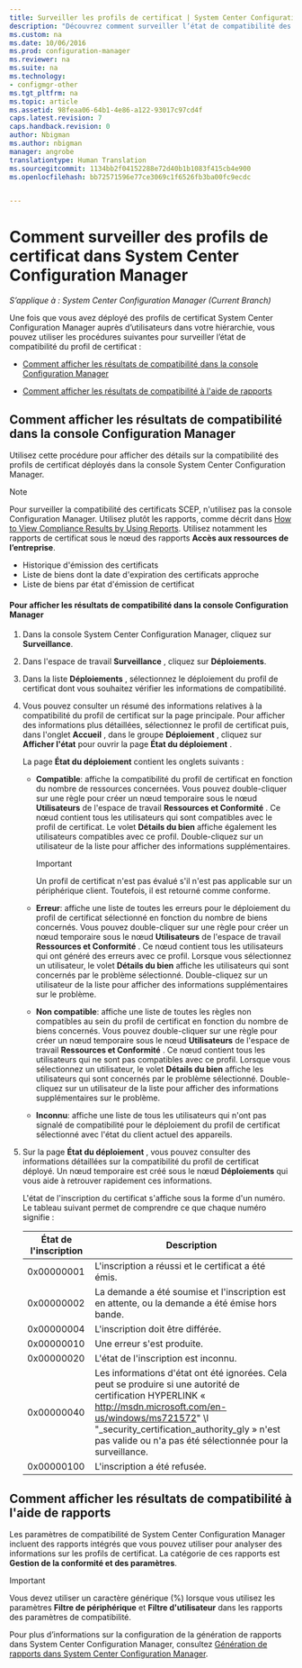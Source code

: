 ```yaml
---
title: Surveiller les profils de certificat | System Center Configuration Manager
description: "Découvrez comment surveiller l’état de compatibilité des profils de certificat System Center Configuration Manager."
ms.custom: na
ms.date: 10/06/2016
ms.prod: configuration-manager
ms.reviewer: na
ms.suite: na
ms.technology:
- configmgr-other
ms.tgt_pltfrm: na
ms.topic: article
ms.assetid: 98feaa06-64b1-4e86-a122-93017c97cd4f
caps.latest.revision: 7
caps.handback.revision: 0
author: Nbigman
ms.author: nbigman
manager: angrobe
translationtype: Human Translation
ms.sourcegitcommit: 1134bb2f04152288e72d40b1b1083f415cb4e900
ms.openlocfilehash: bb72571596e77ce3069c1f6526fb3ba00fc9ecdc


---
```

# <a name="how-to-monitor-certificate-profiles-in-system-center-configuration-manager"></a>Comment surveiller des profils de certificat dans System Center Configuration Manager

*S’applique à : System Center Configuration Manager (Current Branch)*


Une fois que vous avez déployé des profils de certificat System Center Configuration Manager auprès d’utilisateurs dans votre hiérarchie, vous pouvez utiliser les procédures suivantes pour surveiller l’état de compatibilité du profil de certificat :  

-   [Comment afficher les résultats de compatibilité dans la console Configuration Manager](#BKMK_console)  

-   [Comment afficher les résultats de compatibilité à l'aide de rapports](#BKMK_Reports)  

##  <a name="a-namebkmkconsolea-how-to-view-compliance-results-in-the-configuration-manager-console"></a><a name="BKMK_console"></a> Comment afficher les résultats de compatibilité dans la console Configuration Manager  
 Utilisez cette procédure pour afficher des détails sur la compatibilité des profils de certificat déployés dans la console System Center Configuration Manager.  

> [!NOTE]  
>  Pour surveiller la compatibilité des certificats SCEP, n'utilisez pas la console Configuration Manager. Utilisez plutôt les rapports, comme décrit dans [How to View Compliance Results by Using Reports](#BKMK_Reports). Utilisez notamment les rapports de certificat sous le nœud des rapports **Accès aux ressources de l’entreprise**.  
>   
>  -   Historique d'émission des certificats  
> -   Liste de biens dont la date d'expiration des certificats approche  
> -   Liste de biens par état d'émission de certificat  

#### <a name="to-view-compliance-results-in-the-configuration-manager-console"></a>Pour afficher les résultats de compatibilité dans la console Configuration Manager  

1.  Dans la console System Center Configuration Manager, cliquez sur **Surveillance**.  

2.  Dans l'espace de travail **Surveillance** , cliquez sur **Déploiements**.  

3.  Dans la liste **Déploiements** , sélectionnez le déploiement du profil de certificat dont vous souhaitez vérifier les informations de compatibilité.  

4.  Vous pouvez consulter un résumé des informations relatives à la compatibilité du profil de certificat sur la page principale. Pour afficher des informations plus détaillées, sélectionnez le profil de certificat puis, dans l'onglet **Accueil** , dans le groupe **Déploiement** , cliquez sur **Afficher l'état** pour ouvrir la page **État du déploiement** .  

     La page **État du déploiement** contient les onglets suivants :  

    -   **Compatible**: affiche la compatibilité du profil de certificat en fonction du nombre de ressources concernées. Vous pouvez double-cliquer sur une règle pour créer un nœud temporaire sous le nœud **Utilisateurs** de l'espace de travail **Ressources et Conformité** . Ce nœud contient tous les utilisateurs qui sont compatibles avec le profil de certificat. Le volet **Détails du bien** affiche également les utilisateurs compatibles avec ce profil. Double-cliquez sur un utilisateur de la liste pour afficher des informations supplémentaires.  

        > [!IMPORTANT]  
        >  Un profil de certificat n'est pas évalué s'il n'est pas applicable sur un périphérique client. Toutefois, il est retourné comme conforme.  

    -   **Erreur**: affiche une liste de toutes les erreurs pour le déploiement du profil de certificat sélectionné en fonction du nombre de biens concernés. Vous pouvez double-cliquer sur une règle pour créer un nœud temporaire sous le nœud **Utilisateurs** de l'espace de travail **Ressources et Conformité** . Ce nœud contient tous les utilisateurs qui ont généré des erreurs avec ce profil. Lorsque vous sélectionnez un utilisateur, le volet **Détails du bien** affiche les utilisateurs qui sont concernés par le problème sélectionné. Double-cliquez sur un utilisateur de la liste pour afficher des informations supplémentaires sur le problème.  

    -   **Non compatible**: affiche une liste de toutes les règles non compatibles au sein du profil de certificat en fonction du nombre de biens concernés. Vous pouvez double-cliquer sur une règle pour créer un nœud temporaire sous le nœud **Utilisateurs** de l'espace de travail **Ressources et Conformité** . Ce nœud contient tous les utilisateurs qui ne sont pas compatibles avec ce profil. Lorsque vous sélectionnez un utilisateur, le volet **Détails du bien** affiche les utilisateurs qui sont concernés par le problème sélectionné. Double-cliquez sur un utilisateur de la liste pour afficher des informations supplémentaires sur le problème.  

    -   **Inconnu**: affiche une liste de tous les utilisateurs qui n'ont pas signalé de compatibilité pour le déploiement du profil de certificat sélectionné avec l'état du client actuel des appareils.  

5.  Sur la page **État du déploiement** , vous pouvez consulter des informations détaillées sur la compatibilité du profil de certificat déployé. Un nœud temporaire est créé sous le nœud **Déploiements** qui vous aide à retrouver rapidement ces informations.  

     L'état de l'inscription du certificat s'affiche sous la forme d'un numéro. Le tableau suivant permet de comprendre ce que chaque numéro signifie :  

    |État de l'inscription|Description|  
    |-----------------------|-----------------|  
    |0x00000001|L'inscription a réussi et le certificat a été émis.|  
    |0x00000002|La demande a été soumise et l'inscription est en attente, ou la demande a été émise hors bande.|  
    |0x00000004|L'inscription doit être différée.|  
    |0x00000010|Une erreur s'est produite.|  
    |0x00000020|L'état de l'inscription est inconnu.|  
    |0x00000040|Les informations d'état ont été ignorées. Cela peut se produire si une autorité de certification HYPERLINK « http://msdn.microsoft.com/en-us/windows/ms721572" \l "_security_certification_authority_gly » n'est pas valide ou n'a pas été sélectionnée pour la surveillance.|  
    |0x00000100|L'inscription a été refusée.|  

##  <a name="a-namebkmkreportsa-how-to-view-compliance-results-by-using-reports"></a><a name="BKMK_Reports"></a> Comment afficher les résultats de compatibilité à l'aide de rapports

 Les paramètres de compatibilité de System Center Configuration Manager incluent des rapports intégrés que vous pouvez utiliser pour analyser des informations sur les profils de certificat. La catégorie de ces rapports est **Gestion de la conformité et des paramètres**.  

> [!IMPORTANT]  
>  Vous devez utiliser un caractère générique (%) lorsque vous utilisez les paramètres **Filtre de périphérique** et **Filtre d'utilisateur** dans les rapports des paramètres de compatibilité.  

 Pour plus d’informations sur la configuration de la génération de rapports dans System Center Configuration Manager, consultez [Génération de rapports dans System Center Configuration Manager](../../core/servers/manage/reporting.md).  



<!--HONumber=Nov16_HO1-->


